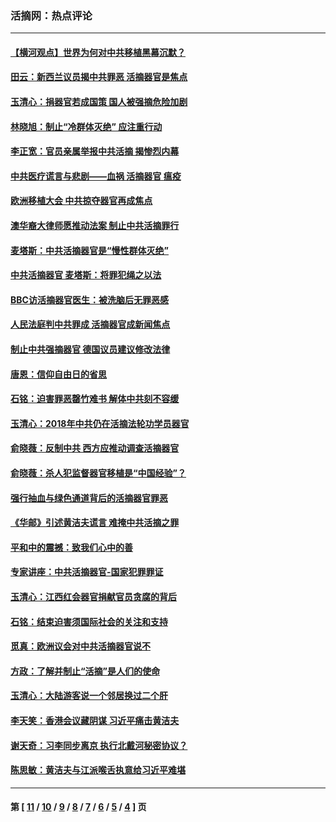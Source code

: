 ### 活摘网：热点评论
---
#### [【横河观点】世界为何对中共移植黑幕沉默？](../../pages/nf5879/n13244249.md?08200430) 
#### [田云：新西兰议员揭中共罪恶 活摘器官是焦点](../../pages/nf5879/n13070629.md?08200430) 
#### [玉清心：捐器官若成国策 国人被强摘危险加剧](../../pages/nf5879/n12802713.md?08200430) 
#### [林晓旭：制止“冷群体灭绝” 应注重行动](../../pages/nf5879/n12779736.md?08200430) 
#### [李正宽：官员亲属举报中共活摘 揭惨烈内幕](../../pages/nf5879/n12684490.md?08200430) 
#### [中共医疗谎言与悲剧——血祸 活摘器官 瘟疫](../../pages/nf5879/n12372103.md?08200430) 
#### [欧洲移植大会 中共掠夺器官再成焦点](../../pages/nf5879/n11538883.md?08200430) 
#### [澳华裔大律师愿推动法案 制止中共活摘罪行](../../pages/nf5879/n11377039.md?08200430) 
#### [麦塔斯：中共活摘器官是“慢性群体灭绝”](../../pages/nf5879/n11350529.md?08200430) 
#### [中共活摘器官 麦塔斯：将罪犯绳之以法](../../pages/nf5879/n11347973.md?08200430) 
#### [BBC访活摘器官医生：被洗脑后无罪恶感](../../pages/nf5879/n11335935.md?08200430) 
#### [人民法庭判中共罪成 活摘器官成新闻焦点](../../pages/nf5879/n11331578.md?08200430) 
#### [制止中共强摘器官 德国议员建议修改法律](../../pages/nf5879/n11249451.md?08200430) 
#### [唐恩：信仰自由日的省思](../../pages/nf5879/n11003525.md?08200430) 
#### [石铭：迫害罪恶罄竹难书  解体中共刻不容缓](../../pages/nf5879/n10942855.md?08200430) 
#### [玉清心：2018年中共仍在活摘法轮功学员器官](../../pages/nf5879/n10914646.md?08200430) 
#### [俞晓薇：反制中共 西方应推动调查活摘器官](../../pages/nf5879/n10794671.md?08200430) 
#### [俞晓薇：杀人犯监督器官移植是“中国经验”？](../../pages/nf5879/n10466427.md?08200430) 
#### [强行抽血与绿色通道背后的活摘器官罪恶](../../pages/nf5879/n10004708.md?08200430) 
#### [《华邮》引述黄洁夫谎言 难掩中共活摘之罪](../../pages/nf5879/n9642309.md?08200430) 
#### [平和中的震撼：致我们心中的善](../../pages/nf5879/n9021123.md?08200430) 
#### [专家讲座：中共活摘器官-国家犯罪罪证](../../pages/nf5879/n8828153.md?08200430) 
#### [玉清心：江西红会器官捐献官员贪腐的背后](../../pages/nf5879/n8522122.md?08200430) 
#### [石铭：结束迫害须国际社会的关注和支持](../../pages/nf5879/n8443497.md?08200430) 
#### [觅真：欧洲议会对中共活摘器官说不](../../pages/nf5879/n8337486.md?08200430) 
#### [方政：了解并制止“活摘”是人们的使命](../../pages/nf5879/n8329214.md?08200430) 
#### [玉清心：大陆游客说一个邻居换过二个肝](../../pages/nf5879/n8291404.md?08200430) 
#### [李天笑：香港会议藏阴谋 习近平痛击黄洁夫](../../pages/nf5879/n8241459.md?08200430) 
#### [谢天奇：习李同步离京 执行北戴河秘密协议？](../../pages/nf5879/n8230418.md?08200430) 
#### [陈思敏：黄洁夫与江派喉舌执意给习近平难堪](../../pages/nf5879/n8222166.md?08200430) 

---
#### 第 [ [11](./11.md?08200430) / [10](./10.md?08200430) / [9](./9.md?08200430) / [8](./8.md?08200430) / [7](./7.md?08200430) / [6](./6.md?08200430) / [5](./5.md?08200430) / [4](./4.md?08200430) ] 页
